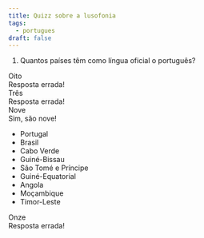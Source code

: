 ```yaml
---
title: Quizz sobre a lusofonia
tags:
  - portugues
draft: false
---
```

1. Quantos países têm como língua oficial o português?

<e-card color="1">
  <div>Oito</div>
  <div>
Resposta errada!
  </div>
</e-card>

<e-card color="2">
  <div>Três</div>
  <div>
Resposta errada!
  </div>
</e-card>

<e-card color="3">
  <div>Nove</div>
<div>
Sim, são nove!
<ul>
<li>Portugal</li>
<li>Brasil</li>
<li>Cabo Verde</li>
<li>Guiné-Bissau</li> 
<li>São Tomé e Príncipe</li>
<li>Guiné-Equatorial</li>
<li>Angola</li>
<li>Moçambique</li>
<li>Timor-Leste</li>

  </div>
</e-card>

<e-card color="4">
  <div>Onze</div>
  <div>
Resposta errada!
  </div>
</e-card>